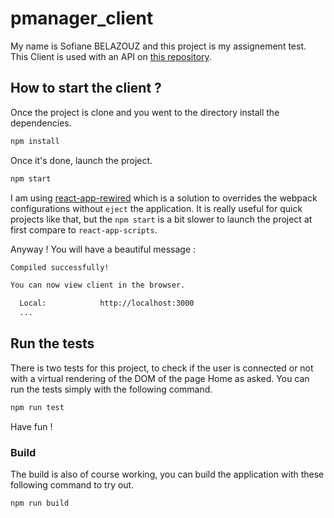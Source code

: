# pmanager_client

My name is Sofiane BELAZOUZ and this project is my assignement test.
This Client is used with an API on [this repository](https://github.com/Raven0uss/pmanager_server).

## How to start the client ?

Once the project is clone and you went to the directory install the dependencies.

```bash
npm install
```

Once it's done, launch the project.

```bash
npm start
```

I am using [react-app-rewired](https://github.com/timarney/react-app-rewired) which is a solution to overrides the webpack configurations without `eject` the application. It is really useful for quick projects like that, but the `npm start` is a bit slower to launch the project at first compare to `react-app-scripts`.

Anyway ! You will have a beautiful message :

```bash
Compiled successfully!

You can now view client in the browser.

  Local:            http://localhost:3000
  ...
```

## Run the tests

There is two tests for this project, to check if the user is connected or not with a virtual rendering of the DOM of the page Home as asked.
You can run the tests simply with the following command.

```bash
npm run test
```

Have fun !


### Build

The build is also of course working, you can build the application with these following command to try out.

```bash
npm run build
```
